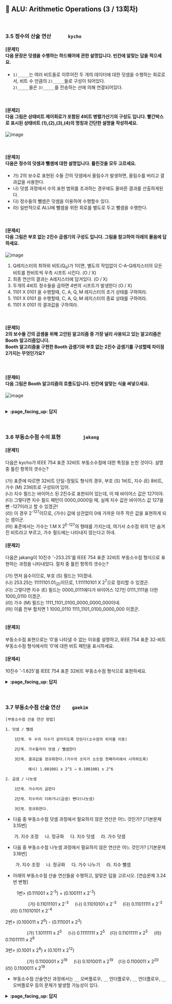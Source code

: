 ## 🦄 ALU: Arithmetic Operations (3 / 13회차)
<br>

### 3.5 정수의 산술 연산　　　	`kycho`

#### [문제1]<br>다음 문장은 덧셈을 수행하는 하드웨어에 관한 설명입니다. 빈칸에 알맞는 답을 적으세요.
- `1)_____`는 여러 비트들로 이루어진 두 개의 데이터에 대한 덧셈을 수행하는 회로로서, 비트 수 만큼의 `2)_____`들로 구성이 되어있다.<br>
`2)_____`들은 `3)_____`를 전송하는 선에 의해 연결되어있다. 
<br>

#### [문제2]<br>다음 그림은 상태비트 제어회로가 포함된 4비트 병렬가산기의 구성도 입니다. 빨간박스로 표시된 상태비트 (1),(2),(3),(4)의 명칭과 간단한 설명을 작성하세요.
![image](https://user-images.githubusercontent.com/26676051/100917870-148b6180-351b-11eb-8e90-1af5e8b6cdf5.png)

<br>

#### [문제3]<br>다음은 정수의 덧셈과 뺄셈에 대한 설명입니다. 틀린것을 모두 고르세요.
- 가) 2의 보수로 표현된 수들 간의 덧셈에서 올림수가 발생하면, 올림수를 버리고 결과값을 사용한다. 
- 나) 덧셈 과정에서 수의 표현 범위를 초과하는 경우에도 올바른 결과를 산출하게된다. 
- 다) 정수들의 뺄셈은 덧셈을 이용하여 수행할수 있다. 
- 라) 일반적으로 ALU에 뺄셈을 위한 회로를 별도로 두고 뺄셈을 수행한다. 

<br>

#### [문제4]<br>다음 그림은 부호 없는 2진수 곱셈기의 구성도 입니다. 그림을 참고하여 아래의 물음에 답하세요.
![image](https://user-images.githubusercontent.com/26676051/100918035-4f8d9500-351b-11eb-82ec-6b24bb157214.png)
1) Q레지스터의 최하위 비트(Q<sub>0</sub>)가 1이면,  별도의 작업없이 C-A-Q레지스터의 모든 비트를 한비트씩 우측 시프트 시킨다. (O / X)
2) 최종 연산의 결과는 A레지스터에 담겨있다. (O / X)
3) 두개의 4비트 정수들을 곱하면 4번의 시프트가 발생한다 (O / X)
4) 1101 X 0101 을 수행할때,  C, A, Q, M 레지스터의 초기 상태를 구하여라.
5) 1101 X 0101 을 수행할때,  C, A, Q, M 레지스터의 종료 상태를 구하여라.
6) 1101 X 0101 의 결과값을 구하여라.

<br>

#### [문제5]<br>2의 보수들 간의 곱셈을 위해 고안된 알고리즘 중 가장 널리 사용되고 있는 알고리즘은 Booth 알고리즘입니다.<br>Booth 알고리즘을 구현한 Booth 곱셈기와 부호 없는 2진수 곱셈기를 구성할때 차이점 2가지는 무엇인가요?

<br>

#### [문제6]<br>다음 그림은 Booth 알고리즘의 흐름도입니다. 빈칸에 알맞는 식을 써넣으세요.
![image](https://user-images.githubusercontent.com/26676051/100916211-cd03d600-3518-11eb-86b6-79502ab40e82.png)

<br>

<details>
<summary> <b> :page_facing_up: 답지 </b>  </summary><br>

#### [문제1]<br>다음 문장은 덧셈을 수행하는 하드웨어에 관한 설명입니다. 빈칸에 알맞는 답을 적으세요.
- `1) 병렬 가산기(parallel adder)`는 여러 비트들로 이루어진 두 개의 데이터에 대한 덧셈을 수행하는 회로로서, 비트 수 만큼의 `2) 전가산기(full-adder)`들로 구성이 되어있다.<br>
`2) 전가산기(full-adder)`들은 `3) 올림수 비트(carry bit)`를 전송하는 선에 의해 연결되어있다. 
<br>

#### [문제2]<br>다음 그림은 상태비트 제어회로가 포함된 4비트 병렬가산기의 구성도 입니다. 빨간박스로 표시된 상태비트 (1),(2),(3),(4) 명칭과 간단한 설명을 작성하세요.
![image](https://user-images.githubusercontent.com/26676051/100917870-148b6180-351b-11eb-8e90-1af5e8b6cdf5.png)
<br>

> (1) 오버플로우(V) 플래그 :  최상위 캐리비트 2개를 XOR한 값으로 세트하며(V = C<sub>4</sub> XOR C<sub>3</sub>), 오버플로우가 발생했는지 판단한다. 오버플로우가 발생하면 1로 세트된다.<br>
(2) 영(Z) 플래그 : 합의 모든 비트들을 NOR 게이트를 통과시켜서, 0인지 아닌지 판단한다. 합의 모든 비트들이 0이면 1로 세트된다.<br>
(3) 부호(S) 플래그 : 부호비트인 합의 최상위 비트와 직접 연결되며, 양수이면 0 음수이면 1로 세트된다.<br>
(4) 올림수(C) 플래그 : 최상위 단계의 전가산기로부터 발생하는 올림수(C<sub>4</sub>)에 의해서 세트된다.<br>

<br>

#### [문제3]<br>다음은 정수의 덧셈과 뺄셈에 대한 설명입니다. 틀린것을 모두 고르세요.
- 가) 2의 보수로 표현된 수들 간의 덧셈에서 올림수가 발생하면, 올림수를 버리고 결과값을 사용한다. 
- 나) 덧셈 과정에서 수의 표현 범위를 초과하는 경우에도 올바른 결과를 산출하게된다. 
- 다) 정수들의 뺄셈은 덧셈을 이용하여 수행할수 있다. 
- 라) 일반적으로 ALU에 뺄셈을 위한 회로를 별도로 두고 뺄셈을 수행한다. 
```
나), 라) 틀렸다. 
```
> 나)<br> 덧셈 과정에서 수의 푸현 범위를 초과하는 경우에는 전혀 틀린 결과를 산출하게 된다.<br>예를 들어서 4비트 데이터인 0110(6)과 0011(3)을 더하게 되면 0110 + 0011 = 1001(-7)이 나오게된다. <br>이것을 오버플로우(overflow)라고 한다.<br><br>
라)<br> 뺄셈은 덧셈을 이용하여 수행된다. 그러므로 일반적으로 ALU에 뺄셈을 위한 회로를 별도로 두지 않고 가산기를 이용하여 뺄셈을 수행한다.<br>
아래의 이미지처럼 보수기를 이용해서 덧셈과 뺄샘을 겸용으로 사용할수 있는 회로를 구성한다.<br> 
![image](https://user-images.githubusercontent.com/26676051/100921955-96ca5480-3520-11eb-842d-35f4c0783f6d.png)
<br>

#### [문제4]<br>다음 그림은 부호 없는 2진수 곱셈기의 구성도 입니다. 그림을 참고하여 아래의 물음에 답하세요.
![image](https://user-images.githubusercontent.com/26676051/100918035-4f8d9500-351b-11eb-82ec-6b24bb157214.png)
1) Q레지스터의 최하위 비트(Q<sub>0</sub>)가 1이면,  별도의 작업없이 C-A-Q레지스터의 모든 비트를 한비트씩 우측 시프트 시킨다. (O / X)
> 답 : X <br>
제어 회로는 Q<sub>0</sub>비트를 검사하고, Q<sub>0</sub> = 1인 경우에는 M레지스터 A레지스터의 덧셈을 수행하게 한뒤 C-A-Q레지스터의 모든 비트를 우측으로 한비트씩 시프트 시킨다. Q<sub>0</sub> = 0 인경우에는 덧셈을 수행하지 않고 바로 시프트 시킨다. 

2) 최종 연산의 결과는 A레지스터에 담겨있다. (O / X)
> 답 : X <br>
연산의 최종 결과는 A-Q레지스터에 담겨있다. 

3) 두개의 4비트 정수들을 곱하면 4번의 시프트가 발생한다 (O / X)
> 답 : O <br>
n비트의 경우 n번의 우측 시프트 연산이 일어난다. 

4) 1101 X 0101 을 수행할때,  C, A, Q, M 레지스터의 초기 상태를 구하여라.
>  C : 0    (0으로 초기화)<br>
A : 0000 (0으로 초기화)<br>
Q : 0101 (승수로 초기화)<br>
M : 1101 (피승수로 초기화)

5) 1101 X 0101 을 수행할때,  C, A, Q, M 레지스터의 종료 상태를 구하여라.
>  C : 0    <br>
A : 0100 <br>
Q : 0001 <br>
M : 1101 (피승수, 변함없음)

|             | C    | A    | Q    |                                                      |
| ----------- | ---- | :--- | ---- | ---------------------------------------------------- |
| [초기 상태] | 0    | 0000 | 0101 |                                                      |
| [사이클 1]  | 0    | 1101 | 0101 | Q<sub>0</sub> = 1 이므로, A ← A + M                  |
|             | 0    | 0110 | 1010 | 우측 시프트( C-A-Q)                                  |
| [사이클 2]  | 0    | 0011 | 0101 | Q<sub>0</sub> = 0 이므로, 우측 시프트( C-A-Q)만 수행 |
| [사이클 3]  | 1    | 0000 | 0101 | Q<sub>0</sub> = 1 이므로, A ← A + M                  |
|             | 0    | 1000 | 0010 | 우측 시프트( C-A-Q)                                  |
| [사이클 4]  | 0    | 0100 | 0001 | Q<sub>0</sub> = 0 이므로, 우측 시프트( C-A-Q)만 수행 |

6) 1101 X 0101 의 결과값을 구하여라.
> 답 : 65<br>
A-Q레지스터의 값이 01000001(65)이다.<br>
1101(13) X 0101(5) = 01000001(65)

<br>

#### [문제5]<br>2의 보수들 간의 곱셈을 위해 고안된 알고리즘 중 가장 널리 사용되고 있는 알고리즘은 Booth 알고리즘입니다.<br>Booth 알고리즘을 구현한 Booth 곱셈기와 부호 없는 2진수 곱셈기를 구성할때 차이점 2가지는 무엇인가요?

> (1) M레지스터와 병렬 가산기 사이에 보수기(complementer)를 추가한다. <br><br> (2) Q레지스터 오른쪽에 Q<sub>-1</sub>이라고 부르는 1비트 레지스터를 추가하고, Q<sub>0</sub>와 함께 제어 회로로 입력되도록 한다. <br>  (Q레지스터가 우측 시프트 될때, Q<sub>0</sub> 비트가 Q<sub>-1</sub>레지스터에 저장된다.) 

<br>

#### [문제6]<br>다음 그림은 Booth 알고리즘의 흐름도입니다. 빈칸에 알맞는 식을 써넣으세요.
![image](https://user-images.githubusercontent.com/26676051/100916211-cd03d600-3518-11eb-86b6-79502ab40e82.png)
> (1) A ← A - M<br>
(2) A ← A + M
<br>

</details>
<br><br>

### 3.6 부동소수점 수의 표현　　　　	`jakang`

#### [문제1]<br>
다음은 kycho가 IEEE 754 표준 32비트 부동소수점에 대한 특징을 논한 것이다. 설명 중 틀린 항목의 갯수는? <br><br>
(가) 표준에 따르면 32비트 단일-정밀도 형식의 경우, 부호 (S) 1비트, 지수 (E) 8비트, 가수 (M) 23비트로 구성되어 있어. <br>
(나) 지수 필드는 바이어스 된 2진수로 표현되어 있는데, 이 때 바이어스 값은 127이야. <br>
(다) 그렇다면 지수 필드 패턴이 0000_0000일 때, 실제 지수 값은 바이어스 값 127을 뺀 -127이라고 할 수 있겠군! <br>
(라) 이 경우 2<sup>-127</sup>이므로, (가수) 값에 상관없이 0에 가까운 아주 작은 값을 표현하게 되는 셈이군. <br>
(마) 표준에서는 가수는 1.M X 2<sup>E-127</sup>의 형태를 가지는데, 여기서 소수점 위의 1은 숨겨진 비트라고 부르고, 가수 필드에는 나타내지 않는다고 하네.
<br>

#### [문제2]<br>
다음은 jakang이 10진수 '-253.25'를 IEEE 754 표준 32비트 부동소수점 형식으로 표현하는 과정을 나타내었다. 절차 중 틀린 항목의 갯수는? <br><br>
(가) 먼저 음수이므로, 부호 (S) 필드는 1이겠네.<br>
(나) 253.25는 11111101.01<sub>(2)</sub>이므로, 1.111110101 X 2<sup>7</sup>으로 정리할 수 있겠군.<br>
(다) 그렇다면 지수 (E) 필드는 0000_0111에다가 바이어스 127인 0111_1111을 더한 1000_0110 이겠군.<br>
(라) 가수 (M) 필드는 1111_1101_0100_0000_0000_000이네.<br>
(마) 이를 전부 합치면 1 1000_0110 1111_1101_0100_0000_000 이겠군. <br>
<br>

#### [문제3]<br>
부동소수점 표현으로는 ’0’을 나타낼 수 없는 이유를 설명하고, IEEE 754 표준 32-비트 부동소수점 형식에서의 ‘0’에 대한 비트 패턴을 표시하세요.
<br>

#### [문제4]<br>
10진수 '-1.625'를 IEEE 754 표준 32비트 부동소수점 형식으로 표현하세요.
<br>


<details>
<summary> <b> :page_facing_up: 답지 </b>  </summary><br>

#### [문제1] 주어진 보기는 모두 맞다<br>
다음은 kycho가 IEEE 754 표준 32비트 부동소수점에 대한 특징을 논한 것이다. 설명 중 틀린 항목의 갯수는? <br><br>
(가) (ㅇ) 표준에 따르면 32비트 단일-정밀도 형식의 경우, 부호 (S) 1비트, 지수 (E) 8비트, 가수 (M) 23비트로 구성되어 있어. <br>
(나) (ㅇ) 지수 필드는 바이어스 된 2진수로 표현되어 있는데, 이 때 바이어스 값은 127이야. <br>
(다) (ㅇ) 그렇다면 지수 필드 패턴이 0000_0000일 때, 실제 지수 값은 바이어스 값 127을 뺀 -127이라고 할 수 있겠군! <br>
(라) (ㅇ) 이 경우 2<sup>-127</sup>이므로, (가수) 값에 상관없이 0에 가까운 아주 작은 값을 표현하게 되는 셈이군. <br>
(마) (ㅇ) 표준에서는 가수는 1.M X 2<sup>E-127</sup>의 형태를 가지는데, 여기서 소수점 위의 1은 숨겨진 비트라고 부르고, 가수 필드에는 나타내지 않는다고 하네.
<br>

#### [문제2] (라)와 (마)가 틀렸다 <br>
다음은 jakang이 10진수 '-253.25'를 IEEE 754 표준 32비트 부동소수점 형식으로 표현하는 과정을 나타내었다. 절차 중 틀린 항목의 갯수는?<br><br>
(가) (ㅇ) 먼저 음수이므로, 부호 (S) 필드는 1이겠네.<br>
(나) (ㅇ) 253.25는 11111101.01<sub>(2)</sub>이므로, 1.111110101 X 2<sup>7</sup>으로 정리할 수 있겠군.<br>
(다) (ㅇ) 그렇다면 지수 (E) 필드는 0000_0111에다가 바이어스 127인 0111_1111을 더한 1000_0110 이겠군.<br>
(라) (X) 가수 (M) 필드는 1111_1101_0100_0000_0000_000이네.<br>
(마) (X) 이를 전부 합치면 1 1000_0110 1111_1101_0100_0000_000 이겠군. <br>
<br> 가수 필드의 젤 첫 비트인 1은 숨겨진 비트이므로 생략. 즉, 111_1101_0100_0000_0000_0000이 맞다.
<br> 이를 (마)에 반영하면 1 1000_0110 111_1101_0100_0000_0000_0000이 정답이다.

#### [문제3]<br>
부동소수점 표현으로는 ’0’을 나타낼 수 없는 이유를 설명하고, IEEE 754 표준 32-비트 부동소수점 형식에서의 ‘0’에 대한 비트 패턴을 표시하세요. <br>

부동소수점 표현식을 살펴보면 (-1)<sup>S</sup>2<sup>E-127</sup>(1.M) 이므로, 표현할 수 있는 가장 작은 절대값은 2<sup>-127</sup>(1.0)이다.
즉, 표현할 수 있는 가장 작은 수인 지수와 가수가 모두 0인 경우를 0으로 하며,<br>
0000_0000_0000_0000_0000_0000_0000_0000 혹은 1000_0000_0000_0000_0000_0000_0000_0000을 0이라고 할 수 있다.<br>
<br>

#### [문제4]<br>
10진수 '-1.625'를 IEEE 754 표준 32비트 부동소수점 형식으로 표현하세요.<br>

1.625는 2진수로 표현하면 1.101이다. <br>
부호 (S) 필드는 음수이므로 1 <br>
지수 (E) 필드는 0에서 127을 더한 0111_1111
가수 (E) 필드는 앞자리 1을 제외한 10100000...

그러므로 정답은 1_0111_1111_1010_0000_0000_0000_0000_000이다.


</details>
<br><br>

### 3.7 부동소수점 산술 연산　　	`gaekim`

```
[부동소수점 산술 연산 방법]

1. 덧셈 / 뺄셈

    1단계. 두 수의 지수가 같아지도록 만든다(소수점의 위치를 이동)

    2단계. 가수들끼리 덧셈 / 뺄셈한다

    3단계. 결과값을 정규화한다.(가수의 숫자가 소숫점 첫째자리에서 시작하도록)

          예시) 1.001001 x 2^5 → 0.1001001 x 2^6

2. 곱셈 / 나눗셈

    1단계. 가수끼리 곱한다

    2단계. 지수끼리 더하거나(곱셈) 뺀다(나눗셈)

    3단계. 정규화한다.
 ```   
    

- 다음 중 부동소수점 덧셈 과정에서 필요하지 않은 연산은 어느 것인가? [기본문제 3.15번]


&nbsp;&nbsp;&nbsp;&nbsp;&nbsp;&nbsp; 가. 지수 조정 &nbsp;&nbsp;&nbsp; 나. 정규화 &nbsp;&nbsp;&nbsp; 다. 지수 덧셈 &nbsp;&nbsp;&nbsp; 라. 가수 덧셈
- 다음 중 부동소수점 나눗셈 과정에서 필요하지 않은 연산은 어느 것인가? [기본문제 3.16번]


&nbsp;&nbsp;&nbsp;&nbsp;&nbsp;&nbsp;&nbsp; 가. 지수 조정 &nbsp;&nbsp;&nbsp; 나. 정규화 &nbsp;&nbsp;&nbsp; 다. 가수 나누기 &nbsp;&nbsp;&nbsp; 라. 지수 뺄셈
- 아래의 부동소수점 산술 연산들을 수행하고, 알맞은 답을 고르시오. [연습문제 3.24번 변형]


&nbsp;&nbsp;&nbsp;&nbsp;&nbsp;&nbsp;&nbsp;&nbsp;&nbsp;1번>  (0.111001 x 2<sup>-5</sup>) + (0.100111 x 2<sup>-3</sup>)
  
  
&nbsp;&nbsp;&nbsp;&nbsp;&nbsp;&nbsp;&nbsp; &nbsp;&nbsp;&nbsp;&nbsp; &nbsp;&nbsp;&nbsp;&nbsp; (가) 0.11011101 x 2<sup>-3</sup> &nbsp;&nbsp;&nbsp; (나) 0.11010101 x 2<sup>-3</sup> &nbsp;&nbsp;&nbsp; (다) 0.11011111 x 2<sup>-3</sup> &nbsp;&nbsp;&nbsp; (라) 0.11010101 x 2<sup>-4</sup> <br/>

  
2번>  (0.100011 x 2<sup>6</sup>) - (0.111001 x 2<sup>3</sup>)<br/>
  
&nbsp;&nbsp;&nbsp;&nbsp;&nbsp;&nbsp;&nbsp; &nbsp;&nbsp;&nbsp;&nbsp;&nbsp;&nbsp;&nbsp;&nbsp; (가) 1.1011111 x 2<sup>5</sup> &nbsp;&nbsp;&nbsp; (나) 0.11111111 x 2<sup>5</sup>&nbsp;&nbsp;&nbsp;  (다) 0.11011111 x 2<sup>5</sup> &nbsp;&nbsp;&nbsp; (라) 0.11011111 x 2<sup>9</sup> <br/>
  

3번>  (0.1001 x 2<sup>8</sup>) x (0.1011 x 2<sup>12</sup>)<br/>
  
&nbsp;&nbsp;&nbsp;&nbsp;&nbsp;&nbsp;&nbsp; &nbsp;&nbsp;&nbsp;&nbsp;&nbsp;&nbsp;&nbsp;&nbsp; (가) 0.1100001 x 2<sup>19</sup> &nbsp;&nbsp;&nbsp; (나) 0.1010011 x 2<sup>19</sup>&nbsp;&nbsp;&nbsp;  (다) 0.1100011 x 2<sup>20</sup> &nbsp;&nbsp;&nbsp; (라) 0.1100011 x 2<sup>19</sup>  <br/>
  
- 부동소수점 산술연산 과정에서는 `__` 오버플로우, `__` 언더플로우, `__` 언더플로우, `__` 오버플로우 등의 문제가 발생할 가능성이 있다.


<details>
<summary> <b> :page_facing_up: 답지 </b>  </summary><br>
  

- 다음 중 부동소수점 덧셈 과정에서 필요하지 않은 연산은 어느 것인가? [기본문제 3.15번]


&nbsp;&nbsp;&nbsp;&nbsp;&nbsp;&nbsp;&nbsp; 가. 지수 조정 &nbsp;&nbsp;&nbsp; 나. 정규화 &nbsp;&nbsp;&nbsp; **다. 지수 덧셈** &nbsp;&nbsp;&nbsp; 라. 가수 덧셈
- 다음 중 부동소수점 나눗셈 과정에서 필요하지 않은 연산은 어느 것인가? [기본문제 3.16번]


&nbsp;&nbsp;&nbsp;&nbsp;&nbsp;&nbsp;&nbsp; **가. 지수 조정** &nbsp;&nbsp;&nbsp; 나. 정규화 &nbsp;&nbsp;&nbsp; 다. 가수 나누기 &nbsp;&nbsp;&nbsp; 라. 지수 뺄셈
- 아래의 부동소수점 산술 연산들을 수행하고, 알맞은 답을 고르시오. [연습문제 3.24번 변형]


  1번>  (0.111001 x 2<sup>-5</sup>) + (0.100111 x 2<sup>-3</sup>)<br/>

  
&nbsp;&nbsp;&nbsp;&nbsp;&nbsp;&nbsp;&nbsp; &nbsp;&nbsp;&nbsp;&nbsp; &nbsp;&nbsp;&nbsp;&nbsp; (가) 0.11011101 x 2<sup>-3</sup> &nbsp;&nbsp;&nbsp; **(나) 0.11010101 x 2<sup>-3</sup>** &nbsp;&nbsp;&nbsp; (다) 0.11011111 x 2<sup>-3</sup> &nbsp;&nbsp;&nbsp; (라) 0.11010101 x 2<sup>-4</sup> <br/>
  
  
  
  
  
&nbsp; &nbsp; &nbsp; &nbsp;  2번>  (0.100011 x 2<sup>6</sup>) - (0.111001 x 2<sup>3</sup>)<br/>
  
&nbsp;&nbsp;&nbsp;&nbsp;&nbsp;&nbsp;&nbsp; &nbsp;&nbsp;&nbsp;&nbsp;&nbsp;&nbsp;&nbsp;&nbsp; (가) 1.1011111 x 2<sup>5</sup> &nbsp;&nbsp;&nbsp; (나) 0.11111111 x 2<sup>5</sup>&nbsp;&nbsp;&nbsp;  **(다) 0.11011111 x 2<sup>5</sup> &nbsp;&nbsp;&nbsp;** (라) 0.11011111 x 2<sup>9</sup> <br/>
  

&nbsp; &nbsp; &nbsp; &nbsp;  3번>  (0.1001 x 2<sup>8</sup>) x (0.1011 x 2<sup>12</sup>)<br/>
  
&nbsp;&nbsp;&nbsp;&nbsp;&nbsp;&nbsp;&nbsp; &nbsp;&nbsp;&nbsp;&nbsp;&nbsp;&nbsp;&nbsp;&nbsp; (가) 0.1100001 x 2<sup>19</sup> &nbsp;&nbsp;&nbsp; (나) 0.1010011 x 2<sup>19</sup>&nbsp;&nbsp;&nbsp;  (다) 0.1100011 x 2<sup>20</sup> &nbsp;&nbsp;&nbsp; **(라) 0.1100011 x 2<sup>19</sup>  <br/>**
  
  
  <img src = "https://user-images.githubusercontent.com/59970070/100898551-388f7880-3504-11eb-9ef7-d292843994be.jpg" width="70%" height="70%">

- 부동소수점 산술연산 과정에서는 `지수` 오버플로우, `지수` 언더플로우, `가수` 언더플로우, `가수` 오버플로우 등의 문제가 발생할 가능성이 있다.
   > 표현할 수 있는 범위를 넘어설 경우, 위와 같은 문제들이 발생할 수 있다.
</details>
<br><br>
